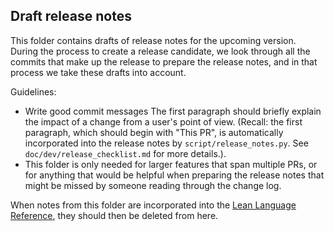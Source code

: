 Draft release notes
-------------------

This folder contains drafts of release notes for the upcoming version.
During the process to create a release candidate, we look through all the commits that make up the release
to prepare the release notes, and in that process we take these drafts into account.

Guidelines:
- Write good commit messages
  The first paragraph should briefly explain the impact of a change from a user's point of view.
  (Recall: the first paragraph, which should begin with "This PR",
  is automatically incorporated into the release notes by `script/release_notes.py`.
  See `doc/dev/release_checklist.md` for more details.).
- This folder is only needed for larger features that span multiple PRs,
  or for anything that would be helpful when preparing the release notes that might be missed
  by someone reading through the change log.

When notes from this folder are incorporated into the [Lean Language Reference](https://lean-lang.org/doc/reference/latest/releases/#release-notes),
they should then be deleted from here.

